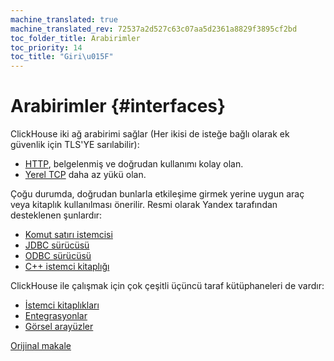 ```yaml
---
machine_translated: true
machine_translated_rev: 72537a2d527c63c07aa5d2361a8829f3895cf2bd
toc_folder_title: Arabirimler
toc_priority: 14
toc_title: "Giri\u015F"
---
```


# Arabirimler {#interfaces}

ClickHouse iki ağ arabirimi sağlar (Her ikisi de isteğe bağlı olarak ek güvenlik için TLS'YE sarılabilir):

-   [HTTP](http.md), belgelenmiş ve doğrudan kullanımı kolay olan.
-   [Yerel TCP](tcp.md) daha az yükü olan.

Çoğu durumda, doğrudan bunlarla etkileşime girmek yerine uygun araç veya kitaplık kullanılması önerilir. Resmi olarak Yandex tarafından desteklenen şunlardır:

-   [Komut satırı istemcisi](cli.md)
-   [JDBC sürücüsü](jdbc.md)
-   [ODBC sürücüsü](odbc.md)
-   [C++ istemci kitaplığı](cpp.md)

ClickHouse ile çalışmak için çok çeşitli üçüncü taraf kütüphaneleri de vardır:

-   [İstemci kitaplıkları](third-party/client-libraries.md)
-   [Entegrasyonlar](third-party/integrations.md)
-   [Görsel arayüzler](third-party/gui.md)

[Orijinal makale](https://clickhouse.tech/docs/en/interfaces/) <!--hide-->
